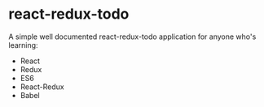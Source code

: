 # react-redux-todo
A simple well documented react-redux-todo application for anyone who's learning:

- React
- Redux
- ES6
- React-Redux
- Babel
